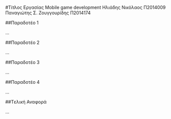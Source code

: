 ﻿#Τίτλος Εργασίας Mobile game development
Ηλιάδης Νικόλαος  Π2014009
Παναγιώτης Σ. Ζουγγουρίδης  Π2014174 

##Παραδοτέο 1

...

##Παραδοτέο 2

…

##Παραδοτέο 3

...

##Παραδοτέο 4

...

##Tελική Αναφορά

...

